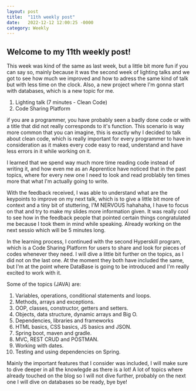 ```yaml
---
layout: post
title:  "11th weekly post"
date:   2022-12-12 12:00:25 -0000
category: Weekly
---
```

## Welcome to my 11th weekly post!

This week was kind of the same as last week, but a little bit more fun if you can say so, mainly because it was the second week of lighting talks and we got to see how much we improved and how to adress the same kind of talk but with less time on the clock. Also, a new project where I'm gonna start with databases, which is a new topic for me.

1. Lighting talk (7 minutes - Clean Code)
2. Code Sharing Platform

if you are a programmer, you have probably seen a badly done code or with a title that did not really corresponds to it's function. This scenario is way more common that you can imagine, this is exactly why I decided to talk about clean code, which is really important for every programmer to have in consideration as it makes every code easy to read, understand and have less errors in it while working on it.

I learned that we spend way much more time reading code instead of writing it, and how even me as an Apprentice have noticed that in the past topics, where for every new one I need to look and read problably ten times more that what I'm actually going to write.

With the feedback received, I was able to understand what are the keypoints to improve on my next talk, which is to give a little bit more of context and a tiny bit of stuttering, I'M NERVOUS hahahaha, I have to focus on that and try to make my slides more information given. It was really cool to see how in the feedback people that pointed certain things congratulated me because I took them in mind while speaking. Already working on the next sessio which will be 5 minutes long.

In the learning process, I continued with the second Hyperskill program, which is a Code Sharing Platform for users to share and look for pieces of codes whenever they need. I will dive a little bit further on the topics, as I did not on the last one. At the moment they both have included the same, but I'm at the point where DataBase is going to be introduced and I'm really excited to work with it.

Some of the topics (JAVA) are:

1. Variables, operations, conditional statements and loops.
2. Methods, arrays and exceptions.
3. OOP, classes, constructor, getters and setters.
4. Objects, data structure, dynamic arrays and Big O.
6. Dependencies, libraries and frameworks
7. HTML basics, CSS basics, JS basics and JSON.
8. Spring boot, maven and gradle.
9. MVC, REST CRUD and POSTMAN.
10. Working with dates. 
11. Testing and using dependencies on Spring.

Mainly the important features that I consider was included, I will make sure to dive deeper in all the knowlegde as there is a lot! A lot of topics where already touched on the blog so I will not dive further, probably on the next one I will dive on databases so be ready, bye bye!